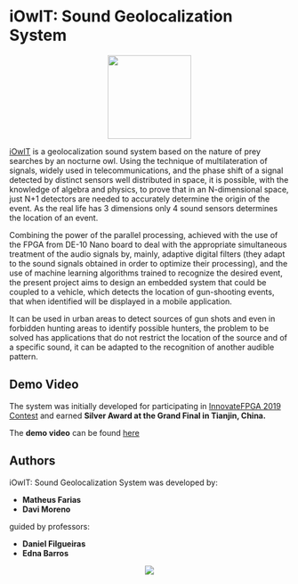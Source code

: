 # iOwlT: Sound Geolocalization System

<p align="center">
  <img height = "150" width = auto src="https://raw.githubusercontent.com/matheussfarias/iOwlT-Sound-Geolocalization-System/master/iowlt.jpeg">
</p>

[iOwlT](http://www.innovatefpga.com/cgi-bin/innovate/teams.pl?Id=AS026) is a geolocalization sound system based on the nature of prey searches by an nocturne owl. Using the technique of multilateration of signals, widely used in telecommunications, and the phase shift of a signal detected by distinct sensors well distributed in space, it is possible, with the knowledge of algebra and physics, to prove that in an N-dimensional space, just N+1 detectors are needed to accurately determine the origin of the event. As the real life has 3 dimensions only 4 sound sensors determines the location of an event.

Combining the power of the parallel processing, achieved with the use of the FPGA from DE-10 Nano board to deal with the appropriate simultaneous treatment of the audio signals by, mainly, adaptive digital filters (they adapt to the sound signals obtained in order to optimize their processing), and the use of machine learning algorithms trained to recognize the desired event, the present project aims to design an embedded system that could be coupled to a vehicle, which detects the location of gun-shooting events, that when identified will be displayed in a mobile application.

It can be used in urban areas to detect sources of gun shots and even in forbidden hunting areas to identify possible hunters, the problem to be solved has applications that do not restrict the location of the source and of a specific sound, it can be adapted to the recognition of another audible pattern.

## Demo Video

The system was initially developed for participating in [InnovateFPGA 2019 Contest](http://www.innovatefpga.com/portal/) and earned **Silver Award at the Grand Final in Tianjin, China.**

The **demo video** can be found [here](https://youtu.be/tyNTH2mqUxQ)

## Authors

iOwlT: Sound Geolocalization System was developed by:
* **Matheus Farias**
* **Davi Moreno**

 guided by professors:
 * **Daniel Filgueiras**
 * **Edna Barros**

<p align="center">
  <img  src="https://raw.githubusercontent.com/matheussfarias/iOwlT-Sound-Geolocalization-System/master/innovatefpga.jpeg">
</p>